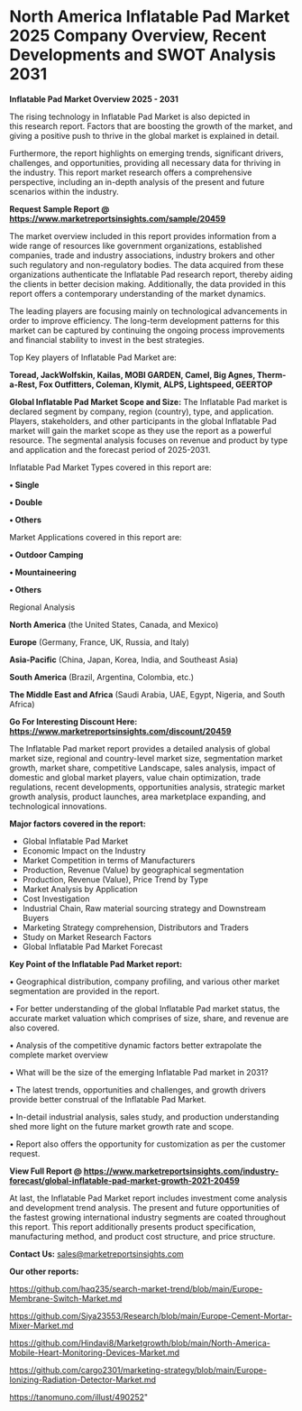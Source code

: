 # North America Inflatable Pad Market 2025 Company Overview, Recent Developments and SWOT Analysis 2031

<Strong> Inflatable Pad Market Overview 2025 - 2031</strong>

The rising technology in Inflatable Pad Market is also depicted in this research report. Factors that are boosting the growth of the market, and giving a positive push to thrive in the global market is explained in detail.

Furthermore, the report highlights on emerging trends, significant drivers, challenges, and opportunities, providing all necessary data for thriving in the industry. This report market research offers a comprehensive perspective, including an in-depth analysis of the present and future scenarios within the industry.

<strong>Request Sample Report @ <a href=https://www.marketreportsinsights.com/sample/20459>https://www.marketreportsinsights.com/sample/20459</a></strong>

The market overview included in this report provides information from a wide range of resources like government organizations, established companies, trade and industry associations, industry brokers and other such regulatory and non-regulatory bodies. The data acquired from these organizations authenticate the Inflatable Pad research report, thereby aiding the clients in better decision making. Additionally, the data provided in this report offers a contemporary understanding of the market dynamics.

The leading players are focusing mainly on technological advancements in order to improve efficiency. The long-term development patterns for this market can be captured by continuing the ongoing process improvements and financial stability to invest in the best strategies.

Top Key players of Inflatable Pad Market are:

<strong>Toread, JackWolfskin, Kailas, MOBI GARDEN, Camel, Big Agnes, Therm-a-Rest, Fox Outfitters, Coleman, Klymit, ALPS, Lightspeed, GEERTOP</strong>

<strong><b>Global Inflatable Pad Market Scope and Size:</b></strong>
The Inflatable Pad market is declared segment by company, region (country), type, and application. Players, stakeholders, and other participants in the global Inflatable Pad market will gain the market scope as they use the report as a powerful resource. The segmental analysis focuses on revenue and product by type and application and the forecast period of 2025-2031.

Inflatable Pad Market Types covered in this report are:

<strong>• Single

• Double

• Others</strong>

Market Applications covered in this report are:

<strong>• Outdoor Camping

• Mountaineering

• Others</strong> 

Regional Analysis

<strong>North America</strong> (the United States, Canada, and Mexico)

<strong>Europe</strong> (Germany, France, UK, Russia, and Italy)

<strong>Asia-Pacific</strong> (China, Japan, Korea, India, and Southeast Asia)

<strong>South America</strong> (Brazil, Argentina, Colombia, etc.)

<strong>The Middle East and Africa</strong> (Saudi Arabia, UAE, Egypt, Nigeria, and South Africa)

<strong>Go For Interesting Discount Here: <a href=https://www.marketreportsinsights.com/discount/20459>https://www.marketreportsinsights.com/discount/20459</a></strong>

The Inflatable Pad market report provides a detailed analysis of global market size, regional and country-level market size, segmentation market growth, market share, competitive Landscape, sales analysis, impact of domestic and global market players, value chain optimization, trade regulations, recent developments, opportunities analysis, strategic market growth analysis, product launches, area marketplace expanding, and technological innovations.

<strong><b>Major factors covered in the report:</b></strong>
<ul>
  <li>Global Inflatable Pad Market </li>
  <li>Economic Impact on the Industry</li>
  <li>Market Competition in terms of Manufacturers</li>
  <li>Production, Revenue (Value) by geographical segmentation</li>
  <li>Production, Revenue (Value), Price Trend by Type</li>
  <li>Market Analysis by Application</li>
  <li>Cost Investigation</li>
  <li>Industrial Chain, Raw material sourcing strategy and Downstream Buyers</li>
  <li>Marketing Strategy comprehension, Distributors and Traders</li>
  <li>Study on Market Research Factors</li>
  <li>Global Inflatable Pad Market Forecast</li>
</ul>

<strong><b>Key Point of the Inflatable Pad Market report:</b></strong>

• Geographical distribution, company profiling, and various other market segmentation are provided in the report.

• For better understanding of the global Inflatable Pad market status, the accurate market valuation which comprises of size, share, and revenue are also covered.

• Analysis of the competitive dynamic factors better extrapolate the complete market overview

• What will be the size of the emerging Inflatable Pad market in 2031?

• The latest trends, opportunities and challenges, and growth drivers provide better construal of the Inflatable Pad Market.

• In-detail industrial analysis, sales study, and production understanding shed more light on the future market growth rate and scope.

• Report also offers the opportunity for customization as per the customer request.

<strong><b>View Full Report @ <a href=https://www.marketreportsinsights.com/industry-forecast/global-inflatable-pad-market-growth-2021-20459>https://www.marketreportsinsights.com/industry-forecast/global-inflatable-pad-market-growth-2021-20459</a></b></strong>


At last, the Inflatable Pad Market report includes investment come analysis and development trend analysis. The present and future opportunities of the fastest growing international industry segments are coated throughout this report. This report additionally presents product specification, manufacturing method, and product cost structure, and price structure.

<strong>Contact Us:</strong>
sales@marketreportsinsights.com

<strong>Our other reports:</strong>

<a href=https://github.com/haq235/search-market-trend/blob/main/Europe-Membrane-Switch-Market.md>https://github.com/haq235/search-market-trend/blob/main/Europe-Membrane-Switch-Market.md</a>

<a href=https://github.com/Siya23553/Research/blob/main/Europe-Cement-Mortar-Mixer-Market.md>https://github.com/Siya23553/Research/blob/main/Europe-Cement-Mortar-Mixer-Market.md</a>

<a href=https://github.com/Hindavi8/Marketgrowth/blob/main/North-America-Mobile-Heart-Monitoring-Devices-Market.md>https://github.com/Hindavi8/Marketgrowth/blob/main/North-America-Mobile-Heart-Monitoring-Devices-Market.md</a>

<a href=https://github.com/cargo2301/marketing-strategy/blob/main/Europe-Ionizing-Radiation-Detector-Market.md>https://github.com/cargo2301/marketing-strategy/blob/main/Europe-Ionizing-Radiation-Detector-Market.md</a>

<a href=https://tanomuno.com/illust/490252>https://tanomuno.com/illust/490252</a>"
